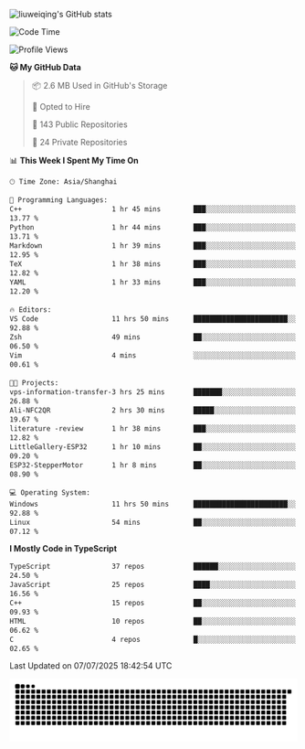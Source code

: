 ![liuweiqing's GitHub stats](https://github-readme-stats.vercel.app/api?username=14790897&show_icons=true&locale=cn&include_all_commits=true&count_private=true)

<!--START_SECTION:waka-->
![Code Time](http://img.shields.io/badge/Code%20Time-2%2C294%20hrs%207%20mins-blue)

![Profile Views](http://img.shields.io/badge/Profile%20Views-11-blue)

**🐱 My GitHub Data** 

> 📦 2.6 MB Used in GitHub's Storage 
 > 
> 💼 Opted to Hire
 > 
> 📜 143 Public Repositories 
 > 
> 🔑 24 Private Repositories 
 > 
📊 **This Week I Spent My Time On** 

```text
🕑︎ Time Zone: Asia/Shanghai

💬 Programming Languages: 
C++                      1 hr 45 mins        ███░░░░░░░░░░░░░░░░░░░░░░   13.77 % 
Python                   1 hr 44 mins        ███░░░░░░░░░░░░░░░░░░░░░░   13.71 % 
Markdown                 1 hr 39 mins        ███░░░░░░░░░░░░░░░░░░░░░░   12.95 % 
TeX                      1 hr 38 mins        ███░░░░░░░░░░░░░░░░░░░░░░   12.82 % 
YAML                     1 hr 33 mins        ███░░░░░░░░░░░░░░░░░░░░░░   12.20 % 

🔥 Editors: 
VS Code                  11 hrs 50 mins      ███████████████████████░░   92.88 % 
Zsh                      49 mins             ██░░░░░░░░░░░░░░░░░░░░░░░   06.50 % 
Vim                      4 mins              ░░░░░░░░░░░░░░░░░░░░░░░░░   00.61 % 

🐱‍💻 Projects: 
vps-information-transfer-3 hrs 25 mins       ███████░░░░░░░░░░░░░░░░░░   26.88 % 
Ali-NFC2QR               2 hrs 30 mins       █████░░░░░░░░░░░░░░░░░░░░   19.67 % 
literature -review       1 hr 38 mins        ███░░░░░░░░░░░░░░░░░░░░░░   12.82 % 
LittleGallery-ESP32      1 hr 10 mins        ██░░░░░░░░░░░░░░░░░░░░░░░   09.20 % 
ESP32-StepperMotor       1 hr 8 mins         ██░░░░░░░░░░░░░░░░░░░░░░░   08.90 % 

💻 Operating System: 
Windows                  11 hrs 50 mins      ███████████████████████░░   92.88 % 
Linux                    54 mins             ██░░░░░░░░░░░░░░░░░░░░░░░   07.12 % 
```

**I Mostly Code in TypeScript** 

```text
TypeScript               37 repos            ██████░░░░░░░░░░░░░░░░░░░   24.50 % 
JavaScript               25 repos            ████░░░░░░░░░░░░░░░░░░░░░   16.56 % 
C++                      15 repos            ██░░░░░░░░░░░░░░░░░░░░░░░   09.93 % 
HTML                     10 repos            ██░░░░░░░░░░░░░░░░░░░░░░░   06.62 % 
C                        4 repos             █░░░░░░░░░░░░░░░░░░░░░░░░   02.65 % 
```




 Last Updated on 07/07/2025 18:42:54 UTC
<!--END_SECTION:waka-->

<picture>
  <source media="(prefers-color-scheme: dark)" srcset="https://raw.githubusercontent.com/14790897/14790897/output/github-contribution-grid-snake-dark.svg" />
  <source media="(prefers-color-scheme: light)" srcset="https://raw.githubusercontent.com/14790897/14790897/output/github-contribution-grid-snake.svg" />
  <img alt="github-snake" src="https://raw.githubusercontent.com/14790897/14790897/output/github-contribution-grid-snake.svg" />
</picture>
